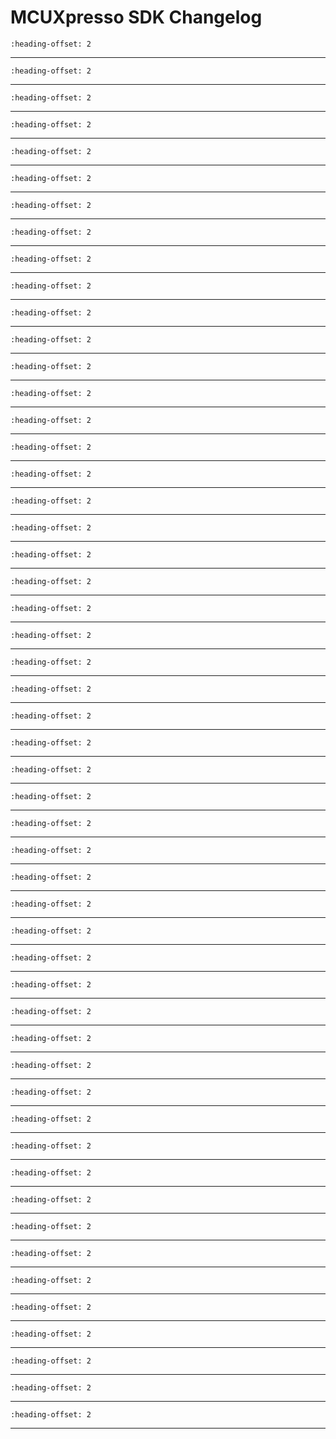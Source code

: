 # MCUXpresso SDK Changelog

```{include} /examples/_boards/frdmmcxw72/ChangeLog_board.md
:heading-offset: 2
```
---
```{include} /drivers/cache/lpcac/doxygen/ChangeLog_cache.md
:heading-offset: 2
```
---
```{include} /drivers/ccm32k/doxygen/ChangeLog_ccm32k.md
:heading-offset: 2
```
---
```{include} /drivers/ce/doxygen/ChangeLog_ce.md
:heading-offset: 2
```
---
```{include} /devices/MCX/MCXW/MCXW727C/drivers/doxygen/ChangeLog_clock.md
:heading-offset: 2
```
---
```{include} /drivers/cmc/doxygen/ChangeLog_cmc.md
:heading-offset: 2
```
---
```{include} /drivers/common/doxygen/ChangeLog_common.md
:heading-offset: 2
```
---
```{include} /drivers/crc/doxygen/ChangeLog_crc.md
:heading-offset: 2
```
---
```{include} /drivers/dma3/doxygen/ChangeLog_edma.md
:heading-offset: 2
```
---
```{include} /drivers/elemu/doxygen/ChangeLog_elemu.md
:heading-offset: 2
```
---
```{include} /drivers/ewm/doxygen/ChangeLog_ewm.md
:heading-offset: 2
```
---
```{include} /drivers/flash_k4/doxygen/ChangeLog_flash.md
:heading-offset: 2
```
---
```{include} /drivers/flexcan/doxygen/ChangeLog_flexcan.md
:heading-offset: 2
```
---
```{include} /drivers/flexcan/doxygen/ChangeLog_flexcan_edma.md
:heading-offset: 2
```
---
```{include} /drivers/flexio/doxygen/ChangeLog_flexio.md
:heading-offset: 2
```
---
```{include} /drivers/flexio/i2c/doxygen/ChangeLog_flexio_i2c_master.md
:heading-offset: 2
```
---
```{include} /drivers/flexio/i2s/doxygen/ChangeLog_flexio_i2s.md
:heading-offset: 2
```
---
```{include} /drivers/flexio/spi/doxygen/ChangeLog_flexio_spi.md
:heading-offset: 2
```
---
```{include} /drivers/flexio/uart/doxygen/ChangeLog_flexio_uart.md
:heading-offset: 2
```
---
```{include} /drivers/flexio/uart/doxygen/ChangeLog_flexio_uart_edma.md
:heading-offset: 2
```
---
```{include} /drivers/gpio/doxygen/ChangeLog_gpio.md
:heading-offset: 2
```
---
```{include} /drivers/i3c/doxygen/ChangeLog_i3c.md
:heading-offset: 2
```
---
```{include} /drivers/imu/doxygen/ChangeLog_imu.md
:heading-offset: 2
```
---
```{include} /drivers/lpadc/doxygen/ChangeLog_lpadc.md
:heading-offset: 2
```
---
```{include} /drivers/lpcmp/doxygen/ChangeLog_lpcmp.md
:heading-offset: 2
```
---
```{include} /drivers/lpi2c/doxygen/ChangeLog_lpi2c.md
:heading-offset: 2
```
---
```{include} /drivers/lpi2c/doxygen/ChangeLog_lpi2c_edma.md
:heading-offset: 2
```
---
```{include} /drivers/lpit/doxygen/ChangeLog_lpit.md
:heading-offset: 2
```
---
```{include} /drivers/lpspi/doxygen/ChangeLog_lpspi.md
:heading-offset: 2
```
---
```{include} /drivers/lpspi/doxygen/ChangeLog_lpspi_edma.md
:heading-offset: 2
```
---
```{include} /drivers/lptmr/doxygen/ChangeLog_lptmr.md
:heading-offset: 2
```
---
```{include} /drivers/lpuart/doxygen/ChangeLog_lpuart.md
:heading-offset: 2
```
---
```{include} /drivers/lpuart/doxygen/ChangeLog_lpuart_edma.md
:heading-offset: 2
```
---
```{include} /drivers/ltc/doxygen/ChangeLog_ltc.md
:heading-offset: 2
```
---
```{include} /drivers/mcm/doxygen/ChangeLog_mcm.md
:heading-offset: 2
```
---
```{include} /drivers/mscm/doxygen/ChangeLog_mscm.md
:heading-offset: 2
```
---
```{include} /drivers/mu1/doxygen/ChangeLog_mu.md
:heading-offset: 2
```
---
```{include} /drivers/port/doxygen/ChangeLog_port.md
:heading-offset: 2
```
---
```{include} /drivers/rtc/doxygen/ChangeLog_rtc.md
:heading-offset: 2
```
---
```{include} /drivers/sema42/doxygen/ChangeLog_sema42.md
:heading-offset: 2
```
---
```{include} /drivers/sfa/doxygen/ChangeLog_sfa.md
:heading-offset: 2
```
---
```{include} /drivers/smscm/doxygen/ChangeLog_smscm.md
:heading-offset: 2
```
---
```{include} /drivers/spc/doxygen/ChangeLog_spc.md
:heading-offset: 2
```
---
```{include} /drivers/syspm/doxygen/ChangeLog_syspm.md
:heading-offset: 2
```
---
```{include} /drivers/tpm/doxygen/ChangeLog_tpm.md
:heading-offset: 2
```
---
```{include} /drivers/trdc/doxygen/ChangeLog_trdc.md
:heading-offset: 2
```
---
```{include} /drivers/trgmux/doxygen/ChangeLog_trgmux.md
:heading-offset: 2
```
---
```{include} /drivers/tstmr/doxygen/ChangeLog_tstmr.md
:heading-offset: 2
```
---
```{include} /drivers/vbat/doxygen/ChangeLog_vbat.md
:heading-offset: 2
```
---
```{include} /drivers/vref_1/doxygen/ChangeLog_vref.md
:heading-offset: 2
```
---
```{include} /drivers/wdog32/doxygen/ChangeLog_wdog32.md
:heading-offset: 2
```
---
```{include} /drivers/wuu/doxygen/ChangeLog_wuu.md
:heading-offset: 2
```
---
